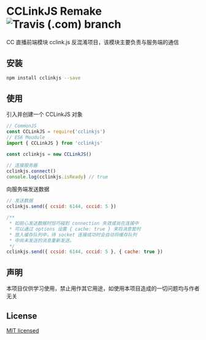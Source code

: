 # CCLinkJS Remake ![Travis (.com) branch](https://img.shields.io/travis/com/hhui64/cclinkjs/master)

CC 直播前端模块 cclink.js 反混淆项目，该模块主要负责与服务端的通信

## 安装

```bash
npm install cclinkjs --save
```

## 使用

引入并创建一个 CCLinkJS 对象

```javascript
// CommonJS
const CCLinkJS = require('cclinkjs')
// ES6 Moudule
import { CCLinkJS } from 'cclinkjs'

const cclinkjs = new CCLinkJS()

// 连接服务器
cclinkjs.connect()
console.log(cclinkjs.isReady) // true
```

向服务端发送数据

```javascript
// 发送数据
cclinkjs.send({ ccsid: 6144, cccid: 5 })

/**
 * 如担心发送数据时恰巧碰到 connection 失效或尚在连接中
 * 可以通过 options 设置 { cache: true } 来将消息暂时
 * 放入缓存队列中，待 socket 连接成功时会自动将缓存队列
 * 中尚未发送的消息重新发送。
 */
cclinkjs.send({ ccsid: 6144, cccid: 5 }, { cache: true })
```

## 声明

本项目仅供学习使用，禁止用作其它用途，如使用本项目造成的一切问题均与作者无关

## License

[MIT licensed](LICENSE)
